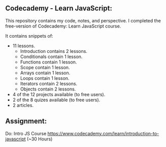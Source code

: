 ## Codecademy - Learn JavaScript:
This repository contains my code, notes, and perspective. I completed the free-version of Codecademy: Learn JavaScript course.

It contains snippets of:
* 11 lessons.
   * Introduction contains 2 lessons.
   * Conditionals contain 1 lesson.
   * Functions contain 1 lesson.
   * Scope contain 1 lesson.
   * Arrays contain 1 lesson.
   * Loops contain 1 lesson.
   * Iterators contain 2 lessons.
   * Objects contain 2 lessons.
* 4 of the 12 projects available (to free users).
* 2 of the 8 quizes available (to free users).
* 2 articles.

## Assignment:
Do: Intro JS Course 
https://www.codecademy.com/learn/introduction-to-javascript (~30 Hours)